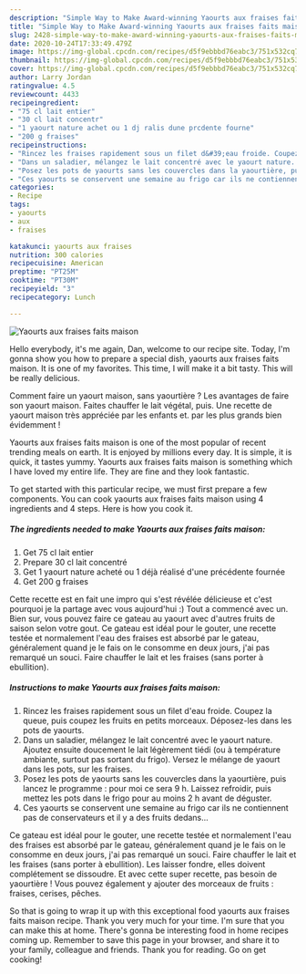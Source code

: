 ```yaml
---
description: "Simple Way to Make Award-winning Yaourts aux fraises faits maison"
title: "Simple Way to Make Award-winning Yaourts aux fraises faits maison"
slug: 2428-simple-way-to-make-award-winning-yaourts-aux-fraises-faits-maison
date: 2020-10-24T17:33:49.479Z
image: https://img-global.cpcdn.com/recipes/d5f9ebbbd76eabc3/751x532cq70/yaourts-aux-fraises-faits-maison-photo-principale-de-la-recette.jpg
thumbnail: https://img-global.cpcdn.com/recipes/d5f9ebbbd76eabc3/751x532cq70/yaourts-aux-fraises-faits-maison-photo-principale-de-la-recette.jpg
cover: https://img-global.cpcdn.com/recipes/d5f9ebbbd76eabc3/751x532cq70/yaourts-aux-fraises-faits-maison-photo-principale-de-la-recette.jpg
author: Larry Jordan
ratingvalue: 4.5
reviewcount: 4433
recipeingredient:
- "75 cl lait entier"
- "30 cl lait concentr"
- "1 yaourt nature achet ou 1 dj ralis dune prcdente fourne"
- "200 g fraises"
recipeinstructions:
- "Rincez les fraises rapidement sous un filet d&#39;eau froide. Coupez la queue, puis coupez les fruits en petits morceaux. Déposez-les dans les pots de yaourts."
- "Dans un saladier, mélangez le lait concentré avec le yaourt nature. Ajoutez ensuite doucement le lait légèrement tiédi (ou à température ambiante, surtout pas sortant du frigo). Versez le mélange de yaourt dans les pots, sur les fraises."
- "Posez les pots de yaourts sans les couvercles dans la yaourtière, puis lancez le programme : pour moi ce sera 9 h. Laissez refroidir, puis mettez les pots dans le frigo pour au moins 2 h avant de déguster."
- "Ces yaourts se conservent une semaine au frigo car ils ne contiennent pas de conservateurs et il y a des fruits dedans..."
categories:
- Recipe
tags:
- yaourts
- aux
- fraises

katakunci: yaourts aux fraises 
nutrition: 300 calories
recipecuisine: American
preptime: "PT25M"
cooktime: "PT30M"
recipeyield: "3"
recipecategory: Lunch

---
```



![Yaourts aux fraises faits maison](https://img-global.cpcdn.com/recipes/d5f9ebbbd76eabc3/751x532cq70/yaourts-aux-fraises-faits-maison-photo-principale-de-la-recette.jpg)

Hello everybody, it's me again, Dan, welcome to our recipe site. Today, I'm gonna show you how to prepare a special dish, yaourts aux fraises faits maison. It is one of my favorites. This time, I will make it a bit tasty. This will be really delicious.

Comment faire un yaourt maison, sans yaourtière ? Les avantages de faire son yaourt maison. Faites chauffer le lait végétal, puis. Une recette de yaourt maison très appréciée par les enfants et. par les plus grands bien évidemment !

Yaourts aux fraises faits maison is one of the most popular of recent trending meals on earth. It is enjoyed by millions every day. It is simple, it is quick, it tastes yummy. Yaourts aux fraises faits maison is something which I have loved my entire life. They are fine and they look fantastic.


To get started with this particular recipe, we must first prepare a few components. You can cook yaourts aux fraises faits maison using 4 ingredients and 4 steps. Here is how you cook it.

<!--inarticleads1-->

##### The ingredients needed to make Yaourts aux fraises faits maison:

1. Get 75 cl lait entier
1. Prepare 30 cl lait concentré
1. Get 1 yaourt nature acheté ou 1 déjà réalisé d&#39;une précédente fournée
1. Get 200 g fraises


Cette recette est en fait une impro qui s&#39;est révélée délicieuse et c&#39;est pourquoi je la partage avec vous aujourd&#39;hui :) Tout a commencé avec un. Bien sur, vous pouvez faire ce gateau au yaourt avec d&#39;autres fruits de saison selon votre gout. Ce gateau est idéal pour le gouter, une recette testée et normalement l&#39;eau des fraises est absorbé par le gateau, généralement quand je le fais on le consomme en deux jours, j&#39;ai pas remarqué un souci. Faire chauffer le lait et les fraises (sans porter à ebullition). 

<!--inarticleads2-->

##### Instructions to make Yaourts aux fraises faits maison:

1. Rincez les fraises rapidement sous un filet d&#39;eau froide. Coupez la queue, puis coupez les fruits en petits morceaux. Déposez-les dans les pots de yaourts.
1. Dans un saladier, mélangez le lait concentré avec le yaourt nature. Ajoutez ensuite doucement le lait légèrement tiédi (ou à température ambiante, surtout pas sortant du frigo). Versez le mélange de yaourt dans les pots, sur les fraises.
1. Posez les pots de yaourts sans les couvercles dans la yaourtière, puis lancez le programme : pour moi ce sera 9 h. Laissez refroidir, puis mettez les pots dans le frigo pour au moins 2 h avant de déguster.
1. Ces yaourts se conservent une semaine au frigo car ils ne contiennent pas de conservateurs et il y a des fruits dedans...


Ce gateau est idéal pour le gouter, une recette testée et normalement l&#39;eau des fraises est absorbé par le gateau, généralement quand je le fais on le consomme en deux jours, j&#39;ai pas remarqué un souci. Faire chauffer le lait et les fraises (sans porter à ebullition). Les laisser fondre, elles doivent complétement se dissoudre. Et avec cette super recette, pas besoin de yaourtière ! Vous pouvez également y ajouter des morceaux de fruits : fraises, cerises, pêches. 

So that is going to wrap it up with this exceptional food yaourts aux fraises faits maison recipe. Thank you very much for your time. I'm sure that you can make this at home. There's gonna be interesting food in home recipes coming up. Remember to save this page in your browser, and share it to your family, colleague and friends. Thank you for reading. Go on get cooking!

